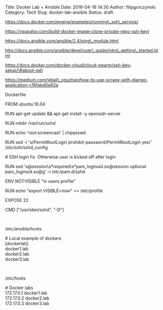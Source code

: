 Title: Docker Lab + Ansible
Date: 2018-04-16 14:30
Author: filipgorczynski
Category: Tech
Slug: docker-lab-ansible
Status: draft

https://docs.docker.com/engine/examples/running\_ssh\_service/

https://vsupalov.com/build-docker-image-clone-private-repo-ssh-key/

https://docs.ansible.com/ansible/2.4/ping\_module.html

http://docs.ansible.com/ansible/devel/user\_guide/intro\_getting\_started.html

https://docs.docker.com/docker-cloud/cloud-swarm/ssh-key-setup/\#about-ssh

https://medium.com/\@ali\_oguzhan/how-to-use-scrapy-with-django-application-c16fabd0e62e

Dockerfile

<div>

<div>

FROM ubuntu:16.04

</div>

<div>

RUN apt-get update && apt-get install -y openssh-server

</div>

<div>

RUN mkdir /var/run/sshd

</div>

<div>

RUN echo 'root:screencast' \| chpasswd

</div>

<div>

RUN sed -i 's/PermitRootLogin prohibit-password/PermitRootLogin yes/' /etc/ssh/sshd\_config

</div>

<div>

\# SSH login fix. Otherwise user is kicked off after login

</div>

<div>

RUN sed 's\@session\\s\*required\\s\*pam\_loginuid.so\@session optional pam\_loginuid.so\@g' -i /etc/pam.d/sshd

</div>

<div>

ENV NOTVISIBLE "in users profile"

</div>

<div>

RUN echo "export VISIBLE=now" \>\> /etc/profile

</div>

<div>

EXPOSE 22

</div>

<div>

CMD \["/usr/sbin/sshd", "-D"\]

</div>

<div>

</div>

</div>

 

/etc/ansible/hosts

\# Local example of dockers  
\[dockerlab\]  
docker1.lab  
docker2.lab  
docker3.lab

 

/etc/hosts

\# Docker labs  
172.17.0.1 docker1.lab  
172.17.0.2 docker2.lab  
172.17.0.3 docker3.lab

 
